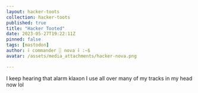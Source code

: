 ```yaml
---
layout: hacker-toots
collection: hacker-toots
published: true
title: "Hacker Tooted"
date: 2023-05-27T19:22:11Z
pinned: false
tags: [mastodon]
author: ⸸ commander ░ nova ⸸ :~$
avatar: /assets/media_attachments/hacker-nova.png

---
```


<p>I keep hearing that alarm klaxon I use all over many of my tracks in my head now lol</p>


